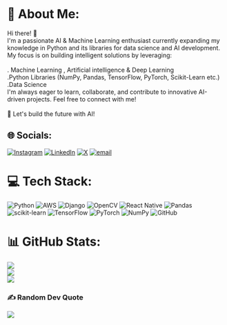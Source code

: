 # 💫 About Me:
Hi there! 👋<br>I'm a passionate AI & Machine Learning enthusiast currently expanding my knowledge in Python and its libraries for data science and AI development. My focus is on building intelligent solutions by leveraging:<br><br>. Machine Learning , Artificial intelligence & Deep Learning<br>.Python Libraries (NumPy, Pandas, TensorFlow, PyTorch, Scikit-Learn etc.)<br>.Data Science <br>I'm always eager to learn, collaborate, and contribute to innovative AI-driven projects. Feel free to connect with me!<br><br>🚀 Let's build the future with AI!<br>


## 🌐 Socials:
[![Instagram](https://img.shields.io/badge/Instagram-%23E4405F.svg?logo=Instagram&logoColor=white)](https://instagram.com/https://www.instagram.com/ig.ayushh01?igsh=MXZzbjdka3RldTQ4Mg==) [![LinkedIn](https://img.shields.io/badge/LinkedIn-%230077B5.svg?logo=linkedin&logoColor=white)](https://linkedin.com/in/https://www.linkedin.com/in/ayush-jha-7b35982ba?utm_source=share&utm_campaign=share_via&utm_content=profile&utm_medium=android_app) [![X](https://img.shields.io/badge/X-black.svg?logo=X&logoColor=white)](https://x.com/https://x.com/AIbyErix?t=ymOsPRMURRn3HIRzJf6Nig&s=09) [![email](https://img.shields.io/badge/Email-D14836?logo=gmail&logoColor=white)](mailto:jhaayush065@gmail.com) 

# 💻 Tech Stack:
![Python](https://img.shields.io/badge/python-3670A0?style=for-the-badge&logo=python&logoColor=ffdd54) ![AWS](https://img.shields.io/badge/AWS-%23FF9900.svg?style=for-the-badge&logo=amazon-aws&logoColor=white) ![Django](https://img.shields.io/badge/django-%23092E20.svg?style=for-the-badge&logo=django&logoColor=white) ![OpenCV](https://img.shields.io/badge/opencv-%23white.svg?style=for-the-badge&logo=opencv&logoColor=white) ![React Native](https://img.shields.io/badge/react_native-%2320232a.svg?style=for-the-badge&logo=react&logoColor=%2361DAFB) ![Pandas](https://img.shields.io/badge/pandas-%23150458.svg?style=for-the-badge&logo=pandas&logoColor=white) ![scikit-learn](https://img.shields.io/badge/scikit--learn-%23F7931E.svg?style=for-the-badge&logo=scikit-learn&logoColor=white) ![TensorFlow](https://img.shields.io/badge/TensorFlow-%23FF6F00.svg?style=for-the-badge&logo=TensorFlow&logoColor=white) ![PyTorch](https://img.shields.io/badge/PyTorch-%23EE4C2C.svg?style=for-the-badge&logo=PyTorch&logoColor=white) ![NumPy](https://img.shields.io/badge/numpy-%23013243.svg?style=for-the-badge&logo=numpy&logoColor=white) ![GitHub](https://img.shields.io/badge/github-%23121011.svg?style=for-the-badge&logo=github&logoColor=white)
# 📊 GitHub Stats:
![](https://github-readme-stats.vercel.app/api?username=AIbyErix&theme=dark&hide_border=false&include_all_commits=true&count_private=true)<br/>
![](https://nirzak-streak-stats.vercel.app/?user=AIbyErix&theme=dark&hide_border=false)<br/>
![](https://github-readme-stats.vercel.app/api/top-langs/?username=AIbyErix&theme=dark&hide_border=false&include_all_commits=true&count_private=true&layout=compact)

### ✍️ Random Dev Quote
![](https://quotes-github-readme.vercel.app/api?type=horizontal&theme=radical)


